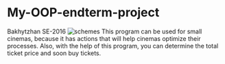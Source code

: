 # My-OOP-endterm-project
Bakhytzhan SE-2016
![schemes](https://user-images.githubusercontent.com/71086777/110527502-3bbc8500-8141-11eb-949f-e14ed229b092.jpg)
This program can be used for small cinemas, because it has actions that will help cinemas optimize their processes.
Also, with the help of this program, you can determine the total ticket price and soon buy tickets.
